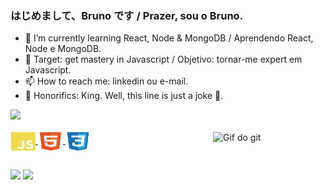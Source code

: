 ### はじめまして、Bruno です / Prazer, sou o Bruno.

- 🌱 I’m currently learning React, Node & MongoDB  / Aprendendo React, Node e MongoDB.
- 🧐 Target: get mastery in Javascript / Objetivo: tornar-me expert em Javascript.
- 📫 How to reach me: linkedin ou e-mail.
- 👑 Honorifics: King. Well, this line is just a joke 🤡.

 <div>
  <a href="https://github.com/Brun0-Link">
  <img height="180em" src="https://github-readme-stats.vercel.app/api?username=Brun0-Link&show_icons=true&theme=SynthWave_'84&include_all_commits=true&count_private=true"/>
</div>
 
<div style="display: inline_block"><br>
  <img align="center" alt="Bruno-Js" height="30" width="40" src="https://raw.githubusercontent.com/devicons/devicon/master/icons/javascript/javascript-plain.svg">
  <img align="center" alt="Bruno-HTML" height="30" width="40" src="https://raw.githubusercontent.com/devicons/devicon/master/icons/html5/html5-original.svg">
  <img align="center" alt="Bruno-CSS" height="30" width="40" src="https://raw.githubusercontent.com/devicons/devicon/master/icons/css3/css3-original.svg">
  
  <img align="right" height="180em" width="180em" alt="Gif do git" src="https://cdn.discordapp.com/attachments/564049556845887497/885136529842929714/Chocolat-gifmaker.gif">
</div>
  
##
  
<div> 
  <a href = "mailto:brunoalvestrajano250@gmail.com"><img src="https://img.shields.io/badge/-Gmail-%23333?style=for-the-badge&logo=gmail&logoColor=white" target="_blank"></a>
  <a href="https://www.linkedin.com/in/bruno-alves-6747a120b/" target="_blank"><img src="https://img.shields.io/badge/-LinkedIn-%230077B5?style=for-the-badge&logo=linkedin&logoColor=white" target="_blank"></a> 
</div>
